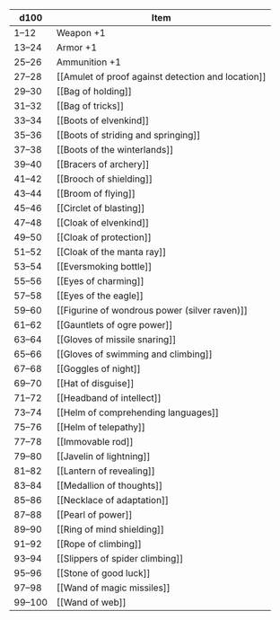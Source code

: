| d100   | Item                                         |
| ------ | -------------------------------------------------- |
| 1–12   | Weapon +1                                      |
| 13–24  | Armor +1                                       |
| 25–26  | Ammunition +1                                  |
| 27–28  | [[Amulet of proof against detection and location]] |
| 29–30  | [[Bag of holding]]                                 |
| 31–32  | [[Bag of tricks]]                                  |
| 33–34  | [[Boots of elvenkind]]                             |
| 35–36  | [[Boots of striding and springing]]                |
| 37–38  | [[Boots of the winterlands]]                       |
| 39–40  | [[Bracers of archery]]                             |
| 41–42  | [[Brooch of shielding]]                            |
| 43–44  | [[Broom of flying]]                                |
| 45–46  | [[Circlet of blasting]]                            |
| 47–48  | [[Cloak of elvenkind]]                             |
| 49–50  | [[Cloak of protection]]                            |
| 51–52  | [[Cloak of the manta ray]]                         |
| 53–54  | [[Eversmoking bottle]]                             |
| 55–56  | [[Eyes of charming]]                               |
| 57–58  | [[Eyes of the eagle]]                              |
| 59–60  | [[Figurine of wondrous power (silver raven)]]      |
| 61–62  | [[Gauntlets of ogre power]]                        |
| 63–64  | [[Gloves of missile snaring]]                      |
| 65–66  | [[Gloves of swimming and climbing]]                |
| 67–68  | [[Goggles of night]]                               |
| 69–70  | [[Hat of disguise]]                                |
| 71–72  | [[Headband of intellect]]                          |
| 73–74  | [[Helm of comprehending languages]]                |
| 75–76  | [[Helm of telepathy]]                              |
| 77–78  | [[Immovable rod]]                                  |
| 79–80  | [[Javelin of lightning]]                           |
| 81–82  | [[Lantern of revealing]]                           |
| 83–84  | [[Medallion of thoughts]]                          |
| 85–86  | [[Necklace of adaptation]]                         |
| 87–88  | [[Pearl of power]]                                 |
| 89–90  | [[Ring of mind shielding]]                         |
| 91–92  | [[Rope of climbing]]                               |
| 93–94  | [[Slippers of spider climbing]]                    |
| 95–96  | [[Stone of good luck]]                             |
| 97–98  | [[Wand of magic missiles]]                         |
| 99–100 | [[Wand of web]]                                    |